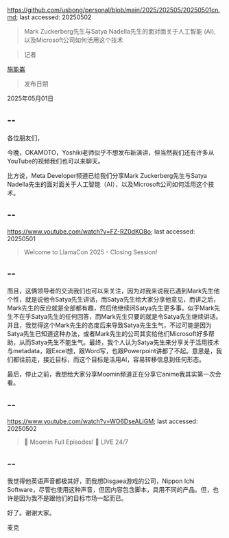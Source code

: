 https://github.com/usbong/personal/blob/main/2025/202505/20250501cn.md; last accessed: 20250502

> Mark Zuckerberg先生与Satya Nadella先生的面对面关于人工智能 (AI), 以及Microsoft公司如何活用这个技术

> 记者

[施能崙](https://www.linkedin.com/in/michaelsyson/)

> 发布日期

2025年05月01日

## --

各位朋友们，

今晚，OKAMOTO，Yoshiki老师似乎不想发布新演讲，但当然我们还有许多从YouTube的视频我们也可以来聊天。

比方说，Meta Developer频道已给我们分享Mark Zuckerberg先生与Satya Nadella先生的面对面关于人工智能（AI），以及Microsoft公司如何活用这个技术。


## --

https://www.youtube.com/watch?v=FZ-RZ0dKO8o; last accessed: 20250501

> Welcome to LlamaCon 2025 - Closing Session!

## --

而且，这俩领导者的交流我们也可以来关注，因为对我来说我已遇到Mark先生他个性，就是说他令Satya先生讲话，而Satya先生给大家分享他意见，而讲之后，Mark先生的反应就是全部都有趣，然后他继续问Satya先生更多事。似乎Mark先生不在乎Satya先生的任何回答，而Mark先生只要的就是令Satya先生继续讲话。并且，我觉得这个Mark先生的态度后来导致Satya先生生气，不过可能是因为Satya先生已知道这种办法，或者Mark先生的公司其实给他们Microsoft好多帮助，从而Satya先生不能生气。最终，我个人认为Satya先生来分享关于活用技术与metadata，跟Excel想，跟Word写，也跟Powerpoint讲都了不起。意思是，我们都往前走，接近目标，而这个目标是活用AI，容易转移信息到任何形态。

最后，停止之前，我想给大家分享Moomin频道正在分享它anime我其实第一次会看。

## --

https://www.youtube.com/watch?v=WO6DseALiGM; last accessed: 20250502

> 🔴 Moomin Full Episodes! 🏡 LIVE 24/7

## --


我觉得他英语声音都极其好，而我想Disgaea游戏的公司，Nippon Ichi Software，尽管也使用这种声音，但因内容包含脚本，具用不同的产品。但，也许是因为我不是跟他们的目标市场一起而已。

好了。谢谢大家。

麦克
